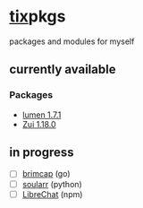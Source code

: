# [tix](https://github.com/74k1/tix)pkgs

packages and modules for myself

## currently available

### Packages

- [lumen 1.7.1](https://github.com/jnsahaj/lumen/)
- [Zui 1.18.0](https://github.com/brimdata/zui/)

## in progress

- [ ] [brimcap](https://github.com/brimdata/brimcap/) (go)
- [ ] [soularr](https://github.com/mrusse/soularr) (python)
- [ ] [LibreChat](https://github.com/danny-avila/LibreChat) (npm)

